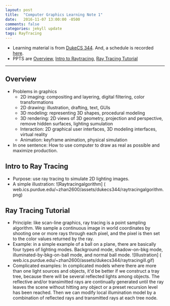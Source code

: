 ```yaml
---
layout: post
title:  "Computer Graphics Learning Note 1"
date:   2016-11-07 13:00:00 -0500
comments: false
categories: jekyll update
tags: RayTracing
---
```


- Learning material is from [DukeCS 344](https://www.cs.duke.edu/courses/compsci344/spring15/). And, a schedule is recorded [here](../../../2016/11/07/Starting-to-learn-computer-graphics.html).
- PPTS are [Overview](https://web.ics.purdue.edu/~zhan2600/assets/dukecs344/01intro.pdf), [Intro to Raytracing](https://www.cs.duke.edu/courses/compsci344/spring15/classwork/02_raytracing/), [Ray Tracing Tutorial](http://www.siggraph.org/education/materials/HyperGraph/raytrace/rtrace0.htm)

---

## Overview
- Problems in graphics
     - 2D imaging: compositing and layering, digital filtering, color transformations
     - 2D drawing: illustration, drafting, text, GUIs
     - 3D modeling: representing 3D shapes, procedural modeling
     - 3D rendering: 2D views of 3D geometry, projection and perspective, remove hidden surfaces, lighting sumulation
     - Interaction: 2D graphical user interfaces, 3D modeling interfaces, virtual reality
     - Animation: keyframe animation, physical simulation
- In one sentence: How to use computer to draw as real as possible and maximize production.

## Intro to Ray Tracing
- Purpose: use ray tracing to simulate 2D lighting images.
- A simple illustration: ![Raytracingalgorithm] ( web.ics.purdue.edu/~zhan2600/assets/dukecs344/raytracingalgorithm.png)

## Ray Tracing Tutorial
- Principle: like scan-line graphics, ray tracing is a point sampling algorithm. We sample a continuous image in world coordinates by shooting one or more rays through each pixel, and the pixel is then set to the color values returned by the ray.
- Example: in a simple example of a ball on a plane, there are basically four types of lighting modes. Background mode, shadow-on-bkg mode, illuminated-by-bkg-on-ball mode, and normal ball mode. ![Illustration] ( web.ics.purdue.edu/~zhan2600/assets/dukecs344/raytracingill.gif)
- Complicated examples: In complicated models where there are more than one light sources and objects, it'd be better if we construct a tray tree, because there will be several reflected lights among objects. The reflective and/or transimitted rays are continually generated until the ray leaves the scene without hitting any object or a preset recursion level has been reached. Then we can modify local illumination model by a combination of reflected rays and transmitted rays at each tree node.
